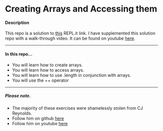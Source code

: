 # Creating Arrays and Accessing them

#### Description
This repo is a solution to [this](https://repl.it/@JustJames/Creating-and-Accessing-Arrays) REPL.it link. I have supplemented this solution repo with a walk-through video. It can be found on youtube [here](https://youtu.be/eSaD4D-ujTw).
___
#### In this repo...
- You will learn how to create arrays.
- You will learn how to access arrays.
- You will learn how to use .length in conjunction with arrays.
- You will use the ++ operator 
___

##### Please note.
- The majority of these exercises were shamelessly stolen from CJ Reynolds.
- Follow him on github [here](https://github.com/w3cj)
- Follow him on youtube [here](https://www.youtube.com/channel/UCLNgu_OupwoeESgtab33CCw/featured)